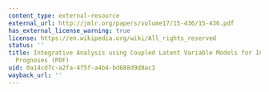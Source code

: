 ```yaml
---
content_type: external-resource
external_url: http://jmlr.org/papers/volume17/15-436/15-436.pdf
has_external_license_warning: true
license: https://en.wikipedia.org/wiki/All_rights_reserved
status: ''
title: Integrative Analysis using Coupled Latent Variable Models for Individualizing
  Prognoses (PDF)
uid: 0a14cd7c-a2fa-4f5f-a4b4-bd688d9d8ac3
wayback_url: ''
---
```

